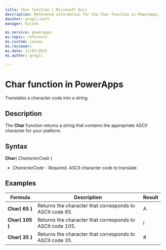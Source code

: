 ```yaml
---
title: Char function | Microsoft Docs
description: Reference information for the Char function in PowerApps, including syntax and examples
dauthor: gregli-msft
manager: kvivek

ms.service: powerapps
ms.topic: reference
ms.custom: canvas
ms.reviewer:
ms.date: 11/07/2015
ms.author: gregli

---
```

# Char function in PowerApps
Translates a character code into a string.

## Description
The **Char** function returns a string that contains the appropriate ASCII character for your platform.

## Syntax
**Char**( *CharacterCode* )

* *CharacterCode* - Required. ASCII character code to translate.

## Examples

| Formula | Description | Result |
| --- | --- | --- |
| **Char( 65 )** |Returns the character that corresponds to ASCII code 65. |A |
| **Char( 105 )** |Returns the character that corresponds to ASCII code 105. |i |
| **Char( 35 )** |Returns the character that corresponds to ASCII code 35. |# |

